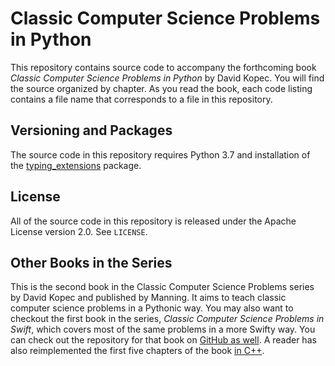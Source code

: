# Classic Computer Science Problems in Python
This repository contains source code to accompany the forthcoming book *Classic Computer Science Problems in Python* by David Kopec. You will find the source organized by chapter. As you read the book, each code listing contains a file name that corresponds to a file in this repository.

## Versioning and Packages
The source code in this repository requires Python 3.7 and installation of the [typing_extensions](https://github.com/python/typing/tree/master/typing_extensions) package.

## License
All of the source code in this repository is released under the Apache License version 2.0. See `LICENSE`.

## Other Books in the Series
This is the second book in the Classic Computer Science Problems series by David Kopec and published by Manning. It aims to teach classic computer science problems in a Pythonic way. You may also want to checkout the first book in the series, *Classic Computer Science Problems in Swift*, which covers most of the same problems in a more Swifty way. You can check out the repository for that book on [GitHub as well](https://github.com/davecom/ClassicComputerScienceProblemsInSwift). A reader has also reimplemented the first five chapters of the book [in C++](https://github.com/araya-andres/classic_computer_sci).
